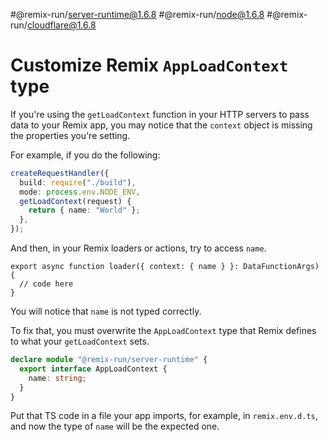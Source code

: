 #@remix-run/server-runtime@1.6.8 #@remix-run/node@1.6.8 #@remix-run/cloudflare@1.6.8

# Customize Remix `AppLoadContext` type

If you're using the `getLoadContext` function in your HTTP servers to pass data to your Remix app, you may notice that the `context` object is missing the properties you're setting.

For example, if you do the following:

```ts
createRequestHandler({
  build: require("./build"),
  mode: process.env.NODE_ENV,
  getLoadContext(request) {
    return { name: "World" };
  },
});
```

And then, in your Remix loaders or actions, try to access `name`.

```tsx
export async function loader({ context: { name } }: DataFunctionArgs) {
  // code here
}
```

You will notice that `name` is not typed correctly.

To fix that, you must overwrite the `AppLoadContext` type that Remix defines to what your `getLoadContext` sets.

```ts
declare module "@remix-run/server-runtime" {
  export interface AppLoadContext {
    name: string;
  }
}
```

Put that TS code in a file your app imports, for example, in `remix.env.d.ts`, and now the type of `name` will be the expected one.
